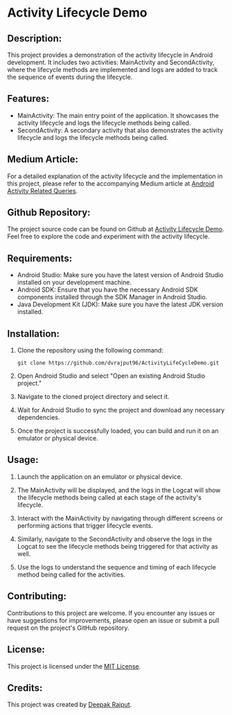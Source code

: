 # Activity Lifecycle Demo

## Description:
This project provides a demonstration of the activity lifecycle in Android development. It includes two activities: MainActivity and SecondActivity, where the lifecycle methods are implemented and logs are added to track the sequence of events during the lifecycle.

## Features:
- MainActivity: The main entry point of the application. It showcases the activity lifecycle and logs the lifecycle methods being called.
- SecondActivity: A secondary activity that also demonstrates the activity lifecycle and logs the lifecycle methods being called.

## Medium Article:
For a detailed explanation of the activity lifecycle and the implementation in this project, please refer to the accompanying Medium article at [Android Activity Related Queries](https://medium.com/@dvrajput96/android-activity-related-queries-ddce0a261b31).

## Github Repository:
The project source code can be found on Github at [Activity Lifecycle Demo](https://github.com/dvrajput96/ActivityLifeCycleDemo). Feel free to explore the code and experiment with the activity lifecycle.

## Requirements:
- Android Studio: Make sure you have the latest version of Android Studio installed on your development machine.
- Android SDK: Ensure that you have the necessary Android SDK components installed through the SDK Manager in Android Studio.
- Java Development Kit (JDK): Make sure you have the latest JDK version installed.

## Installation:
1. Clone the repository using the following command:
   ```
   git clone https://github.com/dvrajput96/ActivityLifeCycleDemo.git
   ```

2. Open Android Studio and select "Open an existing Android Studio project."

3. Navigate to the cloned project directory and select it.

4. Wait for Android Studio to sync the project and download any necessary dependencies.

5. Once the project is successfully loaded, you can build and run it on an emulator or physical device.

## Usage:
1. Launch the application on an emulator or physical device.

2. The MainActivity will be displayed, and the logs in the Logcat will show the lifecycle methods being called at each stage of the activity's lifecycle.

3. Interact with the MainActivity by navigating through different screens or performing actions that trigger lifecycle events.

4. Similarly, navigate to the SecondActivity and observe the logs in the Logcat to see the lifecycle methods being triggered for that activity as well.

5. Use the logs to understand the sequence and timing of each lifecycle method being called for the activities.

## Contributing:
Contributions to this project are welcome. If you encounter any issues or have suggestions for improvements, please open an issue or submit a pull request on the project's GitHub repository.

## License:
This project is licensed under the [MIT License](https://github.com/dvrajput96/ActivityLifeCycleDemo/blob/main/LICENSE).

## Credits:
This project was created by [Deepak Rajput](https://github.com/dvrajput96).
